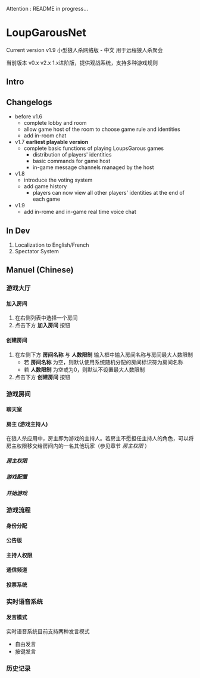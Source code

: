 Attention : README in progress...
# LoupGarousNet
Current version v1.9
小型狼人杀网络版 - 中文
用于远程狼人杀聚会

当前版本 v0.x
v2.x
1.x进阶版，提供观战系统，支持多种游戏规则
## Intro

## Changelogs
  - before v1.6
    - complete lobby and room
    - allow game host of the room to choose game rule and identities
    - add in-room chat
  - v1.7 **earliest playable version**
    - complete basic functions of playing LoupsGarous games
      - distribution of players' identities 
      - basic commands for game host
      - in-game message channels managed by the host
  - v1.8
    - introduce the voting system
    - add game history
      - players can now view all other players' identities at the end of each game
  - v1.9
    - add in-rome and in-game real time voice chat  

## In Dev
1. Localization to English/French
2. Spectator System

## Manuel (Chinese)
### 游戏大厅
#### 加入房间
1. 在右侧列表中选择一个房间
2. 点击下方 **加入房间** 按钮

#### 创建房间
1. 在左侧下方 **房间名称** 与 **人数限制** 输入框中输入房间名称与房间最大人数限制  
    - 若 **房间名称** 为空，则默认使用系统随机分配的房间标识符为房间名称
    - 若 **人数限制** 为空或为0，则默认不设置最大人数限制
2. 点击下方 **创建房间** 按钮

### 游戏房间
#### 聊天室
#### 房主 (游戏主持人)
在狼人杀应用中，房主即为游戏的主持人。若房主不愿担任主持人的角色，可以将房主权限移交给房间内的一名其他玩家（参见章节 *房主权限* ）
##### 房主权限
##### 游戏配置
##### 开始游戏

### 游戏流程
#### 身份分配
#### 公告版
#### 主持人权限
#### 通信频道
#### 投票系统

### 实时语音系统
#### 发言模式
实时语音系统目前支持两种发言模式
  - 自由发言
  - 按键发言

### 历史记录
